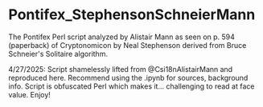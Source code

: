 # Pontifex_StephensonSchneierMann
 The Pontifex Perl script analyzed by Alistair Mann as seen on p. 594 (paperback) of Cryptonomicon by Neal Stephenson derived from Bruce Schneier's Solitaire algorithm.

4/27/2025: Script shamelessly lifted from @Csi18nAlistairMann and reproduced here.  Recommend using the .ipynb for sources, background info.  Script is obfuscated Perl which makes it... challenging to read at face value.  Enjoy!

